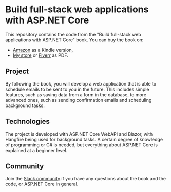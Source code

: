 # Build full-stack web applications with ASP.NET Core

This repository contains the code from the "Build full-stack web applications with ASP.NET Core" book. You can buy the book on:
- [Amazon](https://www.amazon.com/dp/B084VB9P2H) as a Kindle version, 
- [My store](https://mirceateodoroprea.selz.com/) or [Fiverr](https://www.fiverr.com/s2/ef3a4d937e) as PDF.

## Project

By following the book, you will develop a web application that is able to schedule emails to be sent to you in the future. This includes simple features, such as saving data from a form in the database, to more advanced ones, such as sending confirmation emails and scheduling background tasks.

## Technologies

The project is developed with ASP.NET Core WebAPI and Blazor, with Hangfire being used for background tasks. A certain degree of knowledge of programming or C# is needed, but everything about ASP.NET Core is explained at a beginner level. 

## Community

Join the [Slack community](https://fullstackaspnetcore.slack.com) if you have any questions about the book and the code, or ASP.NET Core in general.  

